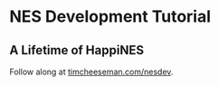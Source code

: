 # NES Development Tutorial

## A Lifetime of HappiNES

Follow along at [timcheeseman.com/nesdev](http://timcheeseman.com/nesdev).

